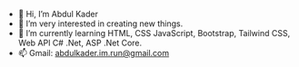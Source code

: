 - 👋 Hi, I’m Abdul Kader
- 👀 I’m very interested in creating new things.
- 🌱 I’m currently learning  HTML, CSS JavaScript, Bootstrap, Tailwind CSS,  Web API C# .Net, ASP .Net Core.
- 📫 Gmail: abdulkader.im.run@gmail.com

<!---
abKder/abKder is a ✨ special ✨ repository because its `README.md` (this file) appears on your GitHub profile.
You can click the Preview link to take a look at your changes.
--->
